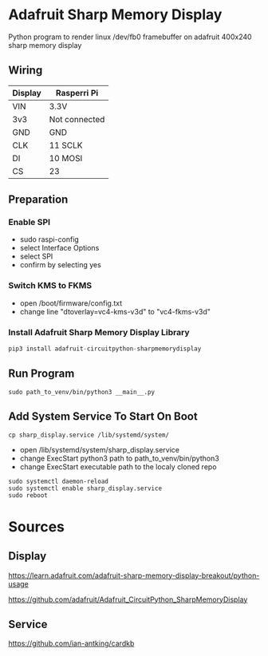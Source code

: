 # Adafruit Sharp Memory Display

Python program to render linux /dev/fb0 framebuffer on adafruit 400x240 sharp memory display

## Wiring

| Display | Rasperri Pi   |
| ------- | ------------- |
| VIN     | 3.3V          |
| 3v3     | Not connected |
| GND     | GND           |
| CLK     | 11 SCLK       |
| DI      | 10 MOSI       |
| CS      | 23            |

## Preparation

### Enable SPI

- sudo raspi-config
- select Interface Options
- select SPI
- confirm by selecting yes

### Switch KMS to FKMS

- open /boot/firmware/config.txt
- change line "dtoverlay=vc4-kms-v3d" to "vc4-fkms-v3d"

### Install Adafruit Sharp Memory Display Library

```python
pip3 install adafruit-circuitpython-sharpmemorydisplay

```

## Run Program

```
sudo path_to_venv/bin/python3 __main__.py
```

## Add System Service To Start On Boot

```
cp sharp_display.service /lib/systemd/system/
```

- open /lib/systemd/system/sharp_display.service
- change ExecStart python3 path to path_to_venv/bin/python3
- change ExecStart executable path to the localy cloned repo

```
sudo systemctl daemon-reload
sudo systemctl enable sharp_display.service
sudo reboot
```

# Sources

## Display

https://learn.adafruit.com/adafruit-sharp-memory-display-breakout/python-usage

https://github.com/adafruit/Adafruit_CircuitPython_SharpMemoryDisplay

## Service

https://github.com/ian-antking/cardkb
